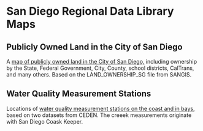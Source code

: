 # San Diego Regional Data Library Maps

## Publicly Owned Land in the City of San Diego

A [map of publicly owned land in the City of San Diego,](http://maps.sandiegodata.org/PublicLandInSD) including ownership by the State, Federal Government, City, County, school districts, CalTrans, and many others.  Based on the LAND_OWNERSHIP_SG file from SANGIS. 

## Water Quality Measurement Stations

Locations of [water quality measurement stations on the coast and in bays]((http://maps.sandiegodata.org/WaterQualityStations)), based on two datasets from CEDEN. The creeek measurements originate with San Diego Coask Keeper. 